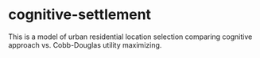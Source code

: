 # cognitive-settlement
This is a model of urban residential location selection comparing cognitive approach vs. Cobb-Douglas utility maximizing.
